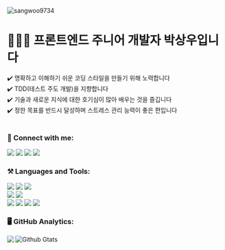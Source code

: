 <p align="left"> <img src="https://komarev.com/ghpvc/?username=sangwoo9734&label=Profile%20views&color=0e75b6&style=flat" alt="sangwoo9734" /> </p>

<h1 align="left">👨🏻‍💻 프론트엔드 주니어 개발자 박상우입니다</h1>
<div>✔️ 명확하고 이해하기 쉬운 코딩 스타일을 만들기 위해 노력합니다</div>
<div>✔️ TDD(테스트 주도 개발)을 지향합니다</div>
<div>✔️ 기술과 새로운 지식에 대한 호기심이 많아 배우는 것을 즐깁니다</div>
<div>✔️ 정한 목표를 반드시 달성하며 스트레스 관리 능력이 좋은 편입니다</div>

<br />

<h3 align="left">👀 Connect with me:</h3>
<div align="left">
  <a href="https://www.notion.so/Portfolio-5220bbc3c0f64d06bf5f6357f943fe10"><img src="https://img.shields.io/badge/-Notion-000000?style=for-the-badge&logo=Notion&logoColor=white"/></a>
  <a href="https://u-pic-code.tistory.com/"><img src="https://img.shields.io/badge/-Tistory-3423A6?style=for-the-badge&logo=Google-Chrome&logoColor=white"/></a>
  <a href="mailto:psu8430@gmail.com"><img src="https://img.shields.io/badge/-psu8430@gmail.com-D14836?style=for-the-badge&logo=Gmail&logoColor=white"/></a>
  <a href="https://instagram.com/woo_llalla"><img src="https://img.shields.io/badge/-woo_llalla-E4405F?style=for-the-badge&logo=Instagram&logoColor=white"/></a>
</div>

<h3 align="left"> ⚒ Languages and Tools:</h3>
<div align="left">
  <div>
    <img src="https://img.shields.io/badge/-HTML-05122A?style=flat&logo=HTML5" />
    <img src="https://img.shields.io/badge/-Python-05122A?style=flat&logo=python" >
    <img src="https://img.shields.io/badge/-JavaScript-05122A?style=flat&logo=javascript" />
  </div>
  <div>
    <img src="https://img.shields.io/badge/-Vue.js-05122A?style=flat&logo=vue.js&logoColor=4FC08D" />
    <img src="https://img.shields.io/badge/-React-05122A?style=flat&logo=React&logoColor=61DAFB" />
  </div>
  <div>
    <img src="https://img.shields.io/badge/-GitHub-05122A?style=flat&logo=github" />
    <img src="https://img.shields.io/badge/-Visual%20Studio%20Code-05122A?style=flat&logo=visual-studio-code&logoColor=007ACC" />
    <img src="https://img.shields.io/badge/-Bootstrap-05122A?style=flat&logo=bootstrap&logoColor=563D7C" />
    <img src="https://img.shields.io/badge/-Figma-05122A?style=flat&logo=figma&logoColor=F24E1E" />
  </div>
</div>

<h3>🖥 GitHub Analytics:</h3>
<p>
  <a href="https://github.com/SangWoo9734">
  <img align="left" src="https://github-readme-stats.vercel.app/api/top-langs/?username=sangwoo9734&theme=tokyonight" />
  </a>

  <a href="https://github.com/SangWoo9734">
   <img align="left" src="https://github-readme-stats.vercel.app/api?username=sangwoo9734&show_icons=true&theme=tokyonight&line_height=27" alt="Github Gtats"/>
  </a>

</p>
